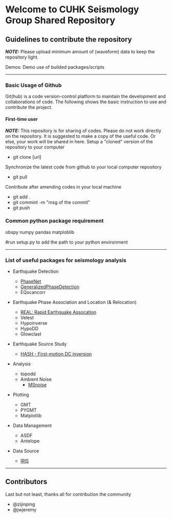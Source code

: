# Welcome to CUHK Seismology Group Shared Repository

## Guidelines to contribute the repository
**_NOTE:_** Please upload minimum amount of (waveform) data to keep the repository light. 

Demos:
  Demo use of builded packages/scripts
 
 ---
### Basic Usage of Github
Git(hub) is a code version-control platform to maintain the development and collaborations of code. The following shows the basic instruction to use and contribute the project.

#### First-time user
**_NOTE:_** This repository is for sharing of codes. Please do not work directly on the repository. It is suggested to make a copy of the useful code. Or else, your work will be shared in here.
Setup a "cloned" version of the repository to your computer

* git clone [url]

Synchronize the latest code from github to your local computer repository

* git pull

Contribute after amending codes in your local machine

* git add .
* git commint -m "msg of the commit"
* git push

### Common python package requirement
obspy
numpy
pandas
matploblib

#run setup.py to add the path to your python environment

---
### List of useful packages for seismology analysis

- Earthquake Detection
  - [PhaseNet](https://github.com/wayneweiqiang/PhaseNet.git)
  - [GeneralizedPhaseDetection](https://github.com/interseismic/generalized-phase-detection)
  - EQscancorr
  
- Earthquake Phase Association and Location (& Relocation)
  - [REAL: Rapid Earthquake Assocation](https://github.com/Dal-mzhang/REAL.git)
  - Velest
  - Hypoinverse
  - HypoDD
  - Glowclast
  
- Earthquake Source Study
  - [HASH - First-motion DC inversion](Earthquake_Source)
  
- Analysis
  - topodd
  - Ambient Noise
    - [MSnoise](http://www.msnoise.org/)
    
- Plotting
  - GMT
  - PYGMT
  - Matplotlib

- Data Management
  - ASDF
  - Antelope

- Data Source
  - [IRIS](Data_Management/IRIS_fetch/)
 

---
## Contributors
Last but not least, thanks all for contribution the community
*   @zijinping
*   @jwjeremy
